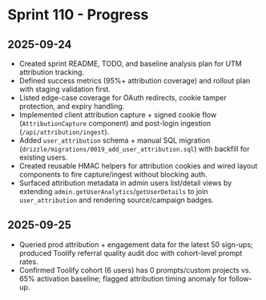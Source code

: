 # Sprint 110 - Progress

## 2025-09-24
- Created sprint README, TODO, and baseline analysis plan for UTM attribution tracking.
- Defined success metrics (95%+ attribution coverage) and rollout plan with staging validation first.
- Listed edge-case coverage for OAuth redirects, cookie tamper protection, and expiry handling.
- Implemented client attribution capture + signed cookie flow (`AttributionCapture` component) and post-login ingestion (`/api/attribution/ingest`).
- Added `user_attribution` schema + manual SQL migration (`drizzle/migrations/0019_add_user_attribution.sql`) with backfill for existing users.
- Created reusable HMAC helpers for attribution cookies and wired layout components to fire capture/ingest without blocking auth.
- Surfaced attribution metadata in admin users list/detail views by extending `admin.getUserAnalytics`/`getUserDetails` to join `user_attribution` and rendering source/campaign badges.

## 2025-09-25
- Queried prod attribution + engagement data for the latest 50 sign-ups; produced Toolify referral quality audit doc with cohort-level prompt rates.
- Confirmed Toolify cohort (6 users) has 0 prompts/custom projects vs. 65% activation baseline; flagged attribution timing anomaly for follow-up.
